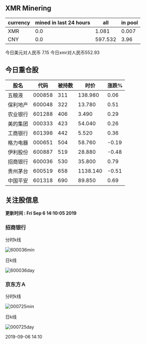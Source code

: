 ## XMR Minering

|currency|mined in last 24 hours|all|in pool|
|---|---|---|---|
|XMR|0.0|1.081|0.007|
|CNY|0.0|597.532|3.96|

今日美元对人民币 7.15	今日xmr对人民币552.93


## 今日重仓股 

|股名|代码|被持数|时价|涨跌%|
|---|---|---|---|---|
|五粮液|000858|311|138.980|0.06|
|保利地产|600048|322|13.780|0.51|
|农业银行|601288|406|3.490|0.29|
|美的集团|000333|423|54.040|0.26|
|工商银行|601398|442|5.520|0.36|
|格力电器|000651|504|58.760|-0.19|
|伊利股份|600887|519|28.880|-0.48|
|招商银行|600036|530|35.800|0.79|
|贵州茅台|600519|658|1138.140|-0.51|
|中国平安|601318|690|89.850|0.69|

## 关注股信息
**更新时间 : Fri Sep  6 14:10:05 2019**
### 招商银行 
分时k线

![600036min](http://image.sinajs.cn/newchart/min/n/sh600036.gif)

日k线

![600036day](http://image.sinajs.cn/newchart/daily/n/sh600036.gif)

### 京东方Ａ 
分时k线

![000725min](http://image.sinajs.cn/newchart/min/n/sz000725.gif)

日k线

![000725day](http://image.sinajs.cn/newchart/daily/n/sz000725.gif)

2019-09-06 14:10